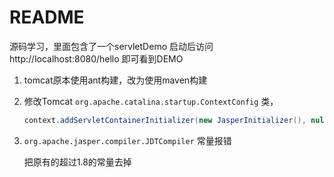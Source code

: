 # README

源码学习，里面包含了一个servletDemo
启动后访问  http://localhost:8080/hello 即可看到DEMO

1. tomcat原本使用ant构建，改为使用maven构建
2. 修改Tomcat `org.apache.catalina.startup.ContextConfig` 类，

    ```java
    context.addServletContainerInitializer(new JasperInitializer(), null);
    ```

3. `org.apache.jasper.compiler.JDTCompiler` 常量报错

    把原有的超过1.8的常量去掉

